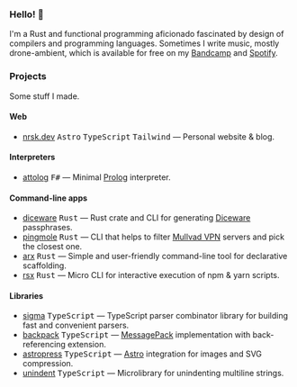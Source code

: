 ### Hello! 👋

I'm a Rust and functional programming aficionado fascinated by design of compilers and programming languages. Sometimes I write music, mostly drone-ambient, which is available for free on my [Bandcamp](https://hypnosense.bandcamp.com) and [Spotify](https://open.spotify.com/artist/1EqX9erOVQHCVlAwGihPS2?si=U6WzSwm0RSCnS70g_sVZXQ).

### Projects

Some stuff I made.

#### Web

- [nrsk.dev](https://github.com/norskeld/nrsk.dev#readme) <kbd>Astro</kbd> <kbd>TypeScript</kbd> <kbd>Tailwind</kbd> — Personal website & blog.

#### Interpreters

- [attolog](https://github.com/norskeld/attolog#readme) <kbd>F#</kbd> — Minimal [Prolog](https://en.wikipedia.org/wiki/Prolog) interpreter.

#### Command-line apps

- [diceware](https://github.com/norskeld/diceware#readme) <kbd>Rust</kbd> — Rust crate and CLI for generating [Diceware](https://en.wikipedia.org/wiki/Diceware) passphrases.
- [pingmole](https://github.com/norskeld/pingmole#readme) <kbd>Rust</kbd> — CLI that helps to filter [Mullvad VPN](https://mullvad.net) servers and pick the closest one.
- [arx](https://github.com/norskeld/arx#readme) <kbd>Rust</kbd> — Simple and user-friendly command-line tool for declarative scaffolding.
- [rsx](https://github.com/norskeld/rsx#readme) <kbd>Rust</kbd> — Micro CLI for interactive execution of npm & yarn scripts.

#### Libraries

- [sigma](https://sigma.nrsk.dev) <kbd>TypeScript</kbd> — TypeScript parser combinator library for building fast and convenient parsers.
- [backpack](https://github.com/norskeld/backpack#readme) <kbd>TypeScript</kbd> — [MessagePack](https://msgpack.org) implementation with back-referencing extension.
- [astropress](https://github.com/norskeld/astropress#readme) <kbd>TypeScript</kbd> — [Astro](https://astro.build) integration for images and SVG compression.
- [unindent](https://github.com/norskeld/unindent#readme) <kbd>TypeScript</kbd> — Microlibrary for unindenting multiline strings.
